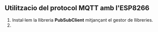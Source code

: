 ## Utilitzacio del protocol MQTT amb l'ESP8266

1. Instal·lem la llibreria **PubSubClient** mitjançant el gestor de llibreries.
2. 
